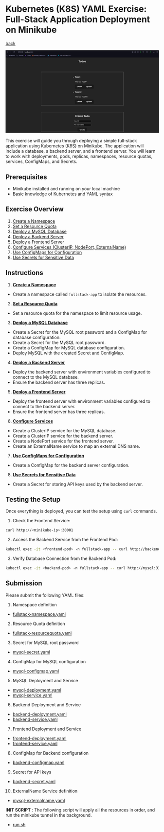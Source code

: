# Kubernetes (K8S) YAML Exercise: Full-Stack Application Deployment on Minikube

[back](../README.md)

![fullstack-app](./assets/fullstack-app.png)

This exercise will guide you through deploying a simple full-stack application using Kubernetes (K8S) on Minikube. The application will include a database, a backend server, and a frontend server. You will learn to work with deployments, pods, replicas, namespaces, resource quotas, services, ConfigMaps, and Secrets.

## Prerequisites

- Minikube installed and running on your local machine
- Basic knowledge of Kubernetes and YAML syntax

## Exercise Overview

1. <u>Create a Namespace</u>
2. <u>Set a Resource Quota</u>
3. <u>Deploy a MySQL Database</u>
4. <u>Deploy a Backend Server</u>
5. <u>Deploy a Frontend Server</u>
6. <u>Configure Services (ClusterIP, NodePort, ExternalName)</u>
7. <u>Use ConfigMaps for Configuration</u>
8. <u>Use Secrets for Sensitive Data</u>

## Instructions

1. <u><b>Create a Namespace</b></u>

- Create a namespace called `fullstack-app` to isolate the resources.

2. <u><b>Set a Resource Quota</b></u>

- Set a resource quota for the namespace to limit resource usage.

3. <u><b>Deploy a MySQL Database</b></u>

- Create a Secret for the MySQL root password and a ConfigMap for database configuration.
- Create a Secret for the MySQL root password.
- Create a ConfigMap for MySQL database configuration.
- Deploy MySQL with the created Secret and ConfigMap.

4. <u><b>Deploy a Backend Server</b></u>

- Deploy the backend server with environment variables configured to connect to the MySQL database.
- Ensure the backend server has three replicas.

5. <u><b>Deploy a Frontend Server</b></u>

- Deploy the frontend server with environment variables configured to connect to the backend server.
- Ensure the frontend server has three replicas.

6. <u><b>Configure Services</b></u>

- Create a ClusterIP service for the MySQL database.
- Create a ClusterIP service for the backend server.
- Create a NodePort service for the frontend server.
- Create an ExternalName service to map an external DNS name.

7. <u><b>Use ConfigMaps for Configuration</b></u>

- Create a ConfigMap for the backend server configuration.

8. <u><b>Use Secrets for Sensitive Data</b></u>

- Create a Secret for storing API keys used by the backend server.

## Testing the Setup

Once everything is deployed, you can test the setup using `curl` commands.

1. Check the Frontend Service:

```sh
curl http://<minikube-ip>:30001
```

2. Access the Backend Service from the Frontend Pod:

```sh
kubectl exec -it <frontend-pod> -n fullstack-app -- curl http://backend:8080
```

3. Verify Database Connection from the Backend Pod:

```sh
kubectl exec -it <backend-pod> -n fullstack-app -- curl http://mysql:3306
```

## Submission

Please submit the following YAML files:

1. Namespace definition

- [fullstack-namespace.yaml](./k8s_fullStack_exercise/manifests/fullstack-namespace.yaml)

2. Resource Quota definition

- [fullstack-resourcequota.yaml](./k8s_fullStack_exercise/manifests/fullstack-resourcequota.yaml)

3. Secret for MySQL root password

- [mysql-secret.yaml](./k8s_fullStack_exercise/manifests/mysql-secret.yaml)

4. ConfigMap for MySQL configuration

- [mysql-configmap.yaml](./k8s_fullStack_exercise/manifests/mysql-configmap.yaml)

5. MySQL Deployment and Service

- [mysql-deployment.yaml](./k8s_fullStack_exercise/manifests/mysql-deployment.yaml)
- [mysql-service.yaml](./k8s_fullStack_exercise/manifests/mysql-service.yaml)

6. Backend Deployment and Service

- [backend-deployment.yaml](./k8s_fullStack_exercise/manifests/backend-deployment.yaml)
- [backend-service.yaml](./k8s_fullStack_exercise/manifests/backend-service.yaml)

7. Frontend Deployment and Service

- [frontend-deployment.yaml](./k8s_fullStack_exercise/manifests/frontend-deployment.yaml)
- [frontend-service.yaml](./k8s_fullStack_exercise/manifests/frontend-service.yaml)

8. ConfigMap for Backend configuration

- [backend-configmap.yaml](./k8s_fullStack_exercise/manifests/backend-configmap.yaml)

9. Secret for API keys

- [backend-secret.yaml](./k8s_fullStack_exercise/manifests/backend-secret.yaml)

10. ExternalName Service definition

- [mysql-externalname.yaml](./k8s_fullStack_exercise/manifests/mysql-externalname.yaml)

**INIT SCRIPT** : The following script will apply all the resources in order, and run the minikube tunnel in the background.

- [run.sh](./k8s_fullStack_exercise/scripts/run.sh)
